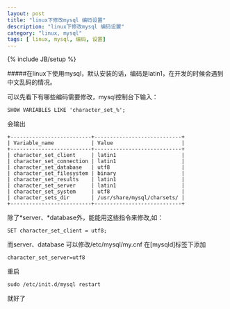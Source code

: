 ```yaml
---
layout: post
title: "linux下修改mysql 编码设置"
description: "linux下修改mysql 编码设置"
category: "linux, mysql"
tags: [ linux, mysql, 编码, 设置]
---
```

{% include JB/setup %}

#####在linux下使用mysql，默认安装的话，编码是latin1，在开发的时候会遇到中文乱码的情况。

可以先看下有哪些编码需要修改，mysql控制台下输入：

	SHOW VARIABLES LIKE 'character_set_%';

会输出

	+--------------------------+----------------------------+
	| Variable_name            | Value                      |
	+--------------------------+----------------------------+
	| character_set_client     | latin1                     |
	| character_set_connection | latin1                     |
	| character_set_database   | utf8                       |
	| character_set_filesystem | binary                     |
	| character_set_results    | latin1                     |
	| character_set_server     | latin1                     |
	| character_set_system     | utf8                       |
	| character_sets_dir       | /usr/share/mysql/charsets/ |
	+--------------------------+----------------------------+

除了*server、*database外，能能用这些指令来修改,如：

	SET character_set_client = utf8;

而server、database 可以修改/etc/mysql/my.cnf
在[mysqld]标签下添加

	character_set_server=utf8

重启
	
	sudo /etc/init.d/mysql restart
	
就好了